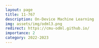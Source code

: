 ```yaml
---
layout: page
title: 11-767
description: On-Device Machine Learning
img: assets/img/odml3.png
redirect: https://cmu-odml.github.io/
importance: 2
category: 2022-2023
---
```

